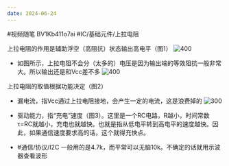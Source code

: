 ```yaml
---
date: 2024-06-24
---
```

#视频随笔 BV1Kb411o7ai #IC/基础元件/上拉电阻

上拉电阻的作用是辅助浮空（高阻抗）状态输出高电平（图1）
![400](87e05db1a38cc9001d41269887072884.png)

- 如图所示，上拉电阻不会分（太多的）电压是因为输出端的等效阻抗一般非常大。所以输出还是和Vcc差不多
![400](90cc0367c70f21259d8a795722d93346.png)


上拉电阻的取值根据功能决定（图2）

- 漏电流，指Vcc通过上拉电阻接地，会产生一定的电流，这是浪费掉的
![300](9691b11290fb202a370abdb10a24ca93.png)
- 驱动能力，指“充电”速度（图3）。这里是一个RC电路，R越小，时间常数τ=RC就越小，充电也就越快。也就是指从低电平转到高电平的速度越快。因此，如果通信速度要求高的话，这个就得充快点。
    
- #通信/协议/I2C 一般用的是4.7k，而平常可以无脑10k。不确定的话就用示波器查看波形

